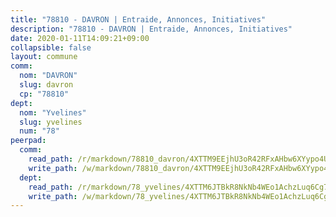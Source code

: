 ```yaml
---
title: "78810 - DAVRON | Entraide, Annonces, Initiatives"
description: "78810 - DAVRON | Entraide, Annonces, Initiatives"
date: 2020-01-11T14:09:21+09:00
collapsible: false
layout: commune
comm:
  nom: "DAVRON"
  slug: davron
  cp: "78810"
dept:
  nom: "Yvelines"
  slug: yvelines
  num: "78"
peerpad:
  comm:
    read_path: /r/markdown/78810_davron/4XTTM9EEjhU3oR42RFxAHbw6XYypo4U8hVBszrdxhx9gUTX4m
    write_path: /w/markdown/78810_davron/4XTTM9EEjhU3oR42RFxAHbw6XYypo4U8hVBszrdxhx9gUTX4m-K3TgTzw4mRUaY9hpfFVJ5pHVHtbFkdc82zwxiujxqdqumBg56mEeBkQpfM2u9ZwMX9dV2ka9GTJCMz4JCFk7qScDXcMhM4zJvjgxJgxpYNWeNB7xci86zFZcTLxsbKDXPyUDojTP
  dept:
    read_path: /r/markdown/78_yvelines/4XTTM6JTBkR8NkNb4WEo1AchzLuq6Cg73ydg7w9pErcQZA13p
    write_path: /w/markdown/78_yvelines/4XTTM6JTBkR8NkNb4WEo1AchzLuq6Cg73ydg7w9pErcQZA13p-K3TgUBFRQCPZwoWqJkunXeSjdgbtU3xzUSsui8DBc3rCTw6mbo4gNvfQRdE99JD3AnVW7fzseq687LKfGWCfAPajih5ByiZ3SpFz1r449oWaDnM5BHKZTbYtf6pEhRvzWbcazhrS
---
```


